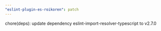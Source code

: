 ```yaml
---
"eslint-plugin-es-roikoren": patch
---
```


chore(deps): update dependency eslint-import-resolver-typescript to v2.7.0
